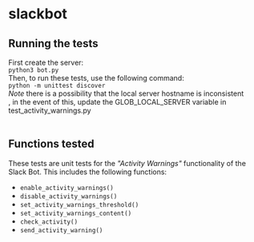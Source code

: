 # slackbot
## Running the tests
First create the server:<br />
    `python3 bot.py`<br />
Then, to run these tests, use the following command:<br />
    `python -m unittest discover`<br />
*Note* there is a possibility that the local server hostname is inconsistent <br />,
in the event of this, update the GLOB_LOCAL_SERVER variable in test_activity_warnings.py<br /><br />
## Functions tested
These tests are unit tests for the *"Activity Warnings"* functionality of the Slack Bot. This includes the following functions:<br />
 - `enable_activity_warnings()`<br />
 - `disable_activity_warnings()`<br />
 - `set_activity_warnings_threshold()`<br />
 - `set_activity_warnings_content()`<br />
 - `check_activity()`<br />
 - `send_activity_warning()` <br />